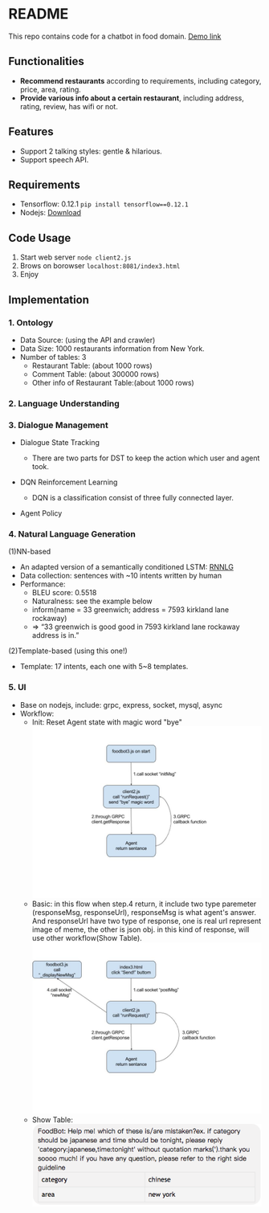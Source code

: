 # README
This repo contains code for a chatbot in food domain. [Demo link](http://140.112.49.151:8081/index3.html)

## Functionalities
* **Recommend restaurants** according to requirements, including category, price, area, rating.
* **Provide various info about a certain restaurant**, including address, rating, review, has wifi or not.

## Features
* Support 2 talking styles: gentle & hilarious.
* Support speech API.

## Requirements
* Tensorflow: 0.12.1
`pip install tensorflow==0.12.1`
* Nodejs: [Download](https://nodejs.org/en/download/package-manager/)

## Code Usage
1. Start web server `node client2.js`
2. Brows on borowser `localhost:8081/index3.html`
3. Enjoy

## Implementation
### 1. Ontology
* Data Source: (using the API and crawler)
* Data Size: 1000 restaurants information from New York.
* Number of tables: 3
    * Restaurant Table: (about 1000 rows)
    * Comment Table: (about 300000 rows)
    * Other info of Restaurant Table:(about 1000 rows)

### 2. Language Understanding
### 3. Dialogue Management
* Dialogue State Tracking
    * There are two parts for DST to keep the action which user and agent took.

* DQN Reinforcement Learning
    * DQN is a classification consist of three fully connected layer.
    
* Agent Policy

### 4. Natural Language Generation
(1)NN-based
* An adapted version of a semantically conditioned LSTM: [RNNLG](https://github.com/shawnwun/RNNLG)
* Data collection: sentences with ~10 intents written by human
* Performance: 
    * BLEU score: 0.5518
    * Naturalness: see the example below
    * inform(name = 33 greenwich; address = 7593 kirkland lane rockaway)
    * => “33 greenwich is good good in 7593 kirkland lane rockaway address is in.”

(2)Template-based (using this one!)
* Template: 17 intents, each one with 5~8 templates.

### 5. UI
* Base on nodejs, include: grpc, express, socket, mysql, async
* Workflow:
	* Init: Reset Agent state with magic word "bye" ![init](./img/FoodBot-wf2.jpg)
	* Basic: in this flow when step.4 return, it include two type paremeter (responseMsg, responseUrl), responseMsg is what agent's answer. And responseUrl have two type of response, one is real url represent image of meme, the other is json obj. in this kind of response, will use other workflow(Show Table). ![base flow](./img/FoodBot-wf1.jpg)
	* Show Table:![show table](./img/showTable.png)
	
